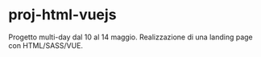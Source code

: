# proj-html-vuejs
Progetto multi-day dal 10 al 14 maggio. Realizzazione di una landing page con HTML/SASS/VUE.
